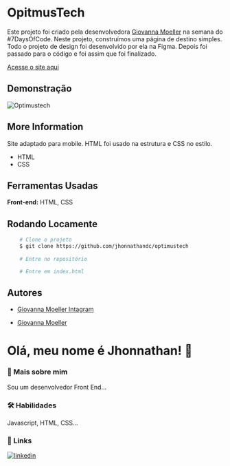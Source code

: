 
# OpitmusTech

Este projeto foi criado pela desenvolvedora [Giovanna Moeller](https://www.instagram.com/girl.coding/) na semana do #7DaysOfCode. Neste projeto, construímos uma página de destino simples. Todo o projeto de design foi desenvolvido por ela na Figma. Depois foi passado para o código e foi assim que foi finalizado.

[Acesse o site aqui](https://jhonnathan-optimustech.netlify.app/)
## Demonstração

![Optimustech](https://user-images.githubusercontent.com/82620787/171302894-14ff0707-0b69-41d6-b718-9b7088d73d68.png)
## More Information

Site adaptado para mobile. HTML foi usado na estrutura e CSS no estilo.
- HTML
- CSS

## Ferramentas Usadas

**Front-end:** HTML, CSS

## Rodando Locamente

```bash
    # Clone o projeto
    $ git clone https://github.com/jhonnathandc/optimustech
    
    # Entre no repositório

    # Entre em index.html
```


## Autores

- [Giovanna Moeller Intagram](https://www.instagram.com/girl.coding/)

- [Giovanna Moeller](https://github.com/giovannamoeller)


# Olá, meu nome é Jhonnathan! 👋


### 🚀 Mais sobre mim
Sou um desenvolvedor Front End...

### 🛠 Habilidades
Javascript, HTML, CSS...


### 🔗 Links
[![linkedin](https://img.shields.io/badge/linkedin-0A66C2?style=for-the-badge&logo=linkedin&logoColor=white)](https://www.linkedin.com/in/jhonnathan-cora-6427661b0/)
